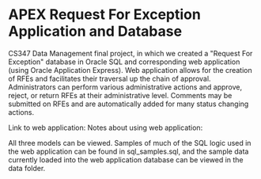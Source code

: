 
# APEX Request For Exception Application and Database
CS347 Data Management final project, in which we created a "Request For Exception" database in Oracle SQL and corresponding web application (using Oracle Application Express). Web application allows for the creation of RFEs and facilitates their traversal up the chain of approval. Administrators can perform various administrative actions and approve, reject, or return RFEs at their administrative level. Comments may be submitted on RFEs and are automatically added for many status changing actions. 

Link to web application: 
Notes about using web application:

All three models can be viewed. Samples of much of the SQL logic used in the web application can be found in sql_samples.sql, and the sample data currently loaded into the web application database can be viewed in the data folder.

